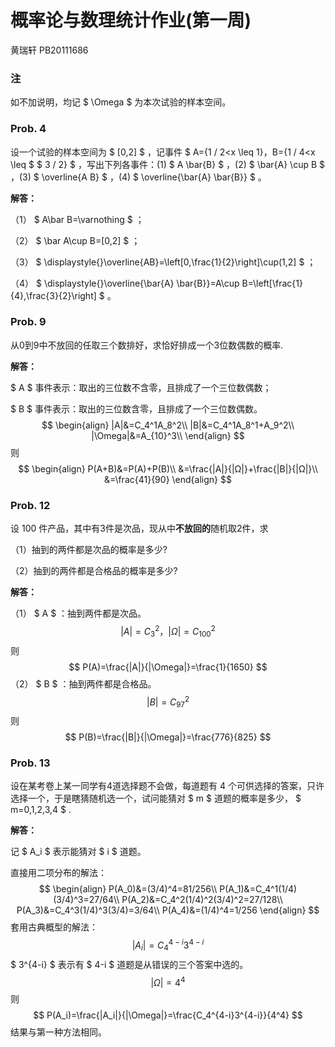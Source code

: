 # 概率论与数理统计作业(第一周)

黄瑞轩 PB20111686

### 注

如不加说明，均记 $ \Omega $ 为本次试验的样本空间。

### Prob. 4

设一个试验的样本空间为  $ [0,2] $ ，记事件  $ A=\{1 / 2<x \leq 1\}，B=\{1 / 4<x \leq $   $ 3 / 2\} $ ，写出下列各事件：(1)  $ A \bar{B} $ ，(2)  $ \bar{A} \cup B $ ，(3)  $ \overline{A B} $ ，(4)  $ \overline{\bar{A} \bar{B}} $ 。

**解答：**

（1） $ A\bar B=\varnothing $ ；

（2） $ \bar A\cup B=[0,2] $ ；

（3） $ \displaystyle{}\overline{AB}=\left[0,\frac{1}{2}\right]\cup(1,2] $ ；

（4） $ \displaystyle{}\overline{\bar{A} \bar{B}}=A\cup B=\left[\frac{1}{4},\frac{3}{2}\right] $ 。

### Prob. 9

从0到9中不放回的任取三个数排好，求恰好排成一个3位数偶数的概率.

**解答：**

 $ A $ 事件表示：取出的三位数不含零，且排成了一个三位数偶数；

 $ B $ 事件表示：取出的三位数含零，且排成了一个三位数偶数。
$$
\begin{align}
|A|&=C_4^1A_8^2\\
|B|&=C_4^1A_8^1+A_9^2\\
|\Omega|&=A_{10}^3\\
\end{align}
$$
则
$$
\begin{align}
P(A+B)&=P(A)+P(B)\\
&=\frac{|A|}{|Ω|}+\frac{|B|}{|Ω|}\\
&=\frac{41}{90}
\end{align}
$$

### Prob. 12

设 100 件产品，其中有3件是次品，现从中**不放回的**随机取2件，求

（1）抽到的两件都是次品的概率是多少? 

（2）抽到的两件都是合格品的概率是多少?

**解答：**

（1） $ A $ ：抽到两件都是次品。
$$
|A|=C_3^2，|\Omega|=C_{100}^2
$$
则
$$
P(A)=\frac{|A|}{|\Omega|}=\frac{1}{1650}
$$
（2） $ B $ ：抽到两件都是合格品。
$$
|B|=C_{97}^2
$$
则
$$
P(B)=\frac{|B|}{|\Omega|}=\frac{776}{825}
$$

### Prob. 13

设在某考卷上某一同学有4道选择题不会做，每道题有 4 个可供选择的答案，只许选择一个，于是瞎猜随机选一个，试问能猜对  $ m $  道题的概率是多少， $ m=0,1,2,3,4 $ .

**解答：**

记 $ A_i $ 表示能猜对 $ i $ 道题。

直接用二项分布的解法：
$$
\begin{align}
P(A_0)&=(3/4)^4=81/256\\
P(A_1)&=C_4^1(1/4)(3/4)^3=27/64\\
P(A_2)&=C_4^2(1/4)^2(3/4)^2=27/128\\
P(A_3)&=C_4^3(1/4)^3(3/4)=3/64\\
P(A_4)&=(1/4)^4=1/256
\end{align}
$$
套用古典概型的解法：
$$
|A_i|=C_4^{4-i}3^{4-i}
$$
 $ 3^{4-i} $ 表示有 $ 4-i $ 道题是从错误的三个答案中选的。
$$
|\Omega|=4^4
$$
则
$$
P(A_i)=\frac{|A_i|}{|\Omega|}=\frac{C_4^{4-i}3^{4-i}}{4^4}
$$
结果与第一种方法相同。